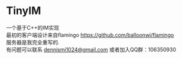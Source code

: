 # TinyIM
一个基于C++的IM实现     
最初的客户端设计来自flamingo https://github.com/balloonwj/flamingo      
服务器是我完全重写的.      
有问题可以联系 dennismi1024@gmail.com
或者加入QQ群：106350930
